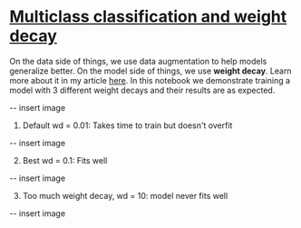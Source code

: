 # [Multiclass classification and weight decay](https://github.com/dipam7/fastai/tree/master/deep_learning/course1/lesson5)

On the data side of things, we use data augmentation to help models generalize better. On the model side of things, we use **weight decay**. Learn more about it in my article [here](https://medium.com/@dipam44/this-thing-called-weight-decay-a7cd4bcfccab).
In this notebook we demonstrate training a model with 3 different weight decays and their results are as expected.

-- insert image

1. Default wd = 0.01: Takes time to train but doesn't overfit

-- insert image

2. Best wd = 0.1: Fits well

-- insert image

3. Too much weight decay, wd = 10: model never fits well

-- insert image
